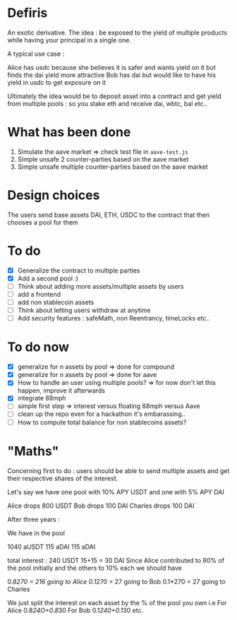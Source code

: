 # Defiris

An exotic derivative. The idea : be exposed to the yield of multiple products while
having your principal in a single one.

A typical use case : 

Alice has usdc because she believes it is safer and wants yield on it but finds the dai yield more attractive
Bob has dai but would like to have his yield in usdc to get exposure on it

Ultimately the idea would be to deposit asset into a contract and get yield from multiple pools : so you stake eth and receive dai, wbtc, bal etc..

# What has been done

1. Simulate the aave market => check test file in `aave-test.js`
2. Simple unsafe 2 counter-parties based on the aave market
3. Simple unsafe multiple counter-parties based on the aave market

# Design choices

The users send base assets DAI, ETH, USDC to the contract that then chooses a pool for them

# To do 

- [x] Generalize the contract to multiple parties
- [x] Add a second pool :)
- [ ] Think about adding more assets/multiple assets by users
- [ ] add a frontend 
- [ ] add non stablecoin assets
- [ ] Think about letting users withdraw at anytime
- [ ] Add security features : safeMath, non Reentrancy, timeLocks etc..

# To do now

- [x] generalize for n assets by pool => done for compound
- [x]  generalize for n assets by pool => done for aave
- [x]  How to handle an user using multiple pools? => for now don't let this happen, improve it afterwards
- [x]  integrate 88mph
- [ ]  simple first step => interest versus floating 88mph versus Aave
- [ ]  clean up the repo even for a hackathon it's embarassing..
- [ ]  How to compute total balance for non stablecoins assets?

# "Maths"

Concerning first to do : users should be able to send multiple assets and get their respective shares of the interest. 

Let's say we have one pool with 10% APY  USDT and one with 5% APY DAI

Alice drops 800 USDT
Bob drops 100 DAI
Charles drops 100 DAI

After three years :

We have in the pool 

1040 aUSDT
115 aDAI
115 aDAI

total interest : 
240 USDT
15+15 = 30 DAI
Since Alice contributed to 80% of the pool initially and the others to 10% each we should have 

0.8*270 = 216 going to Alice 
0.1*270 = 27 going to Bob
0.1*270 = 27 going to Charles

We just split the interest on each asset by the % of the pool you own i.e
For Alice 0.8*24O+0.8*30
For Bob 0.1*240+0.1*30
etc.






